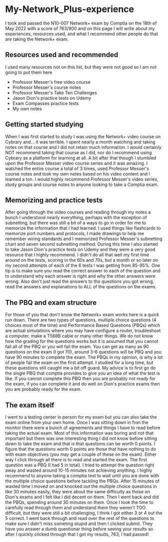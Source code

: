 # My-Network_Plus-experience
I took and passed the N10-007 Network+ exam by Comptia on the 18th of May 2022 with a score of 763/900 and on this page I will write about my experiences, resources used, and what I recommend other people do that are taking the Network+ exam.
## Resources used and recommended
I used many resources not on this list, but they were not good so I am not going to put them here
* Professor Messer's free video course
* Professor Messer's course notes
* Professor Messer's Take Ten Challenges
* Jason Dion's practice tests on Udemy
* Exam Compasses practice tests
* My own notes

## Getting started studying
When I was first started to study I was using the Network+ video course on Cybrary and... it was terrible. I spent nearly a month watching and taking notes on that course and I did not retain much information. I would certainly NOT recommend taking that course as I did, nor do I recommend using Cybrary as a platform for learning at all. A bit after that though I stumbled upon the Professor Messer video course series and it was amazing. I watched the entire course a total of 3 times, used Professor Messer's course notes and took my own notes based on his video content and I learned a ton. I would highly recommend Professor Messer's video series, study groups and course notes to anyone looking to take a Comptia exam.

## Memorizing and practice tests
After going through the video courses and reading through my notes a bunch I understood nearly everything, perhaps with the exception of subnetting, but there was still a bit of a ways to go in order for me to memorize the information that I had learned. I used things like flashcards to memorize port numbers and protocols, I made drawings to help me remember wiring standards and I memorized Professor Messer's subnetting chart and seven second subnetting method. During this time I also started to take Jason Dion's practice tests on Udemy and they were a very good resource that I highly recommend. I didn't do all that well my first time around on the tests, scoring in the 60s and 70s, but a month or so later on my second attempts of each of the 6 tests I was getting from 85-95%. One tip is to make sure you read the correct answer to each of the question and to understand why each answer is right and why the other answers were wrong. Also don't just read the answers to the questions you got wrong, read the answers and explanations to ALL of the questions on the exams.

## The PBQ and exam structure
For those of you that don't know the Network+ exam works here is a quick run down. There are two types of questions, multiple choice questions (4 choices most of the time) and Performance Based Questions (PBQs) which are actual simulations where you may have configure a router, troubleshoot a computer, make a T568B cable or many other things. We do not know how the grading for the questions works but it is assumed that you cannot fail all of the PBQ or you will fail the exam. You can get as many as 90 questions on the exam (I got 70), around 3-6 questions will be PBQ and you have 90 minutes to complete the exam. The PBQs in my opinion, is why a lot of people fail the exam on the first attempt. I studied for a long time, but these questions still caught me a bit off guard. My advice is to first go do the single PBQ that comptia provides to give you an idea of what the test is like. If you cannot complete this PBQ then you are probably not ready for the exam, if you can complete it and do well on Dion's practice exams then you are probably ready for the exam.

## The exam itself
I went to a testing center in person for my exam but you can also take the exam online from your own home. Once I was sitting down in fron the monitor there were a bunch of agreements and things I have to read before taking the actual exam. Most of this information was boring and not that important but there was one interesting thing I did not know before sitting down to take the exam and that is that questions can be worth 0 points. I figure that the questions worth 0 points are those that have nothing to do with exam objectives (you may get a couple of these on the exam). Either way I click through all there is to read and started the exam. The first question was a PBQ (I had 5 in total). I tried to attempt the question right away and wasted around 10-15 minutes not achieving anything. I highly recommend to anyone taking a comptia test to wait until you are done with the multiple choice questions before tackling the PBQs. After 15 minutes of wasted time I moved on and knocked out the multiple choice questions in like 30 minutes easily, they were about the same difficulty as those on Dion's exams and I felt like I did decent on them. Then I went back and did the PBQs, spending around 30 minutes on them. Once I took the time to carefully read through them and understand them they weren't TOO difficult, but they were still a bit challenging, I think I got either 3 or 4 out the 5 correct. I went back through and read over the rest of the questions to make sure I didn't miss someting stupid and then I clicked submit. They have you answer a dumb questionar thing before seeing your results so after I quickly clicked through that I got my results, 763, I had passed!
